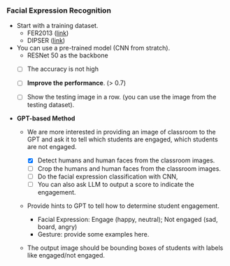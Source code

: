 ### Facial Expression Recognition
* Start with a training dataset. 
    * FER2013 ([link](https://www.kaggle.com/datasets/msambare/fer2013))
    * DIPSER ([link](https://www.scidb.cn/en/detail?dataSetId=7856c716c0cc4589a23ee4a23d8a0893))
* You can use a pre-trained model (CNN from stratch).
    * RESNet 50 as the backbone
    * [ ] The accuracy is not high
    * [ ] **Improve the performance**. (> 0.7)
    * [ ] Show the testing image in a row. (you can use the image from the testing dataset).



* **GPT-based Method**
    * We are more interested in providing an image of classroom to the GPT and ask it to tell which students are engaged, which students are not engaged. 
        * [x] Detect humans and human faces from the classroom images.
        * [ ] Crop the humans and human faces from the classroom images.
        * [ ] Do the facial expression classification with CNN,
        * [ ] You can also ask LLM to output a score to indicate the engagement.
    
    * Provide hints to GPT to tell how to determine student engagement. 
        * Facial Expression: Engage (happy, neutral); Not engaged (sad, board, angry)
        * Gesture: provide some examples here. 

    * The output image should be bounding boxes of students with labels like engaged/not engaged. 